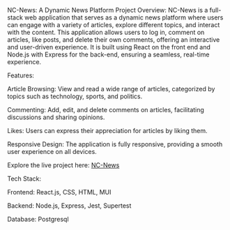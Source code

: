 NC-News: A Dynamic News Platform
Project Overview:
NC-News is a full-stack web application that serves as a dynamic news platform where users can engage with a variety of articles, explore different topics, and interact with the content. This application allows users to log in, comment on articles, like posts, and delete their own comments, offering an interactive and user-driven experience. It is built using React on the front end and Node.js with Express for the back-end, ensuring a seamless, real-time experience.

Features:

Article Browsing: View and read a wide range of articles, categorized by topics such as technology, sports, and politics.

Commenting: Add, edit, and delete comments on articles, facilitating discussions and sharing opinions.

Likes: Users can express their appreciation for articles by liking them.

Responsive Design: The application is fully responsive, providing a smooth user experience on all devices.

Explore the live project here: [NC-News](https://nc-news-kiran.netlify.app/)

Tech Stack:

Frontend: React.js, CSS, HTML, MUI

Backend: Node.js, Express, Jest, Supertest

Database: Postgresql
